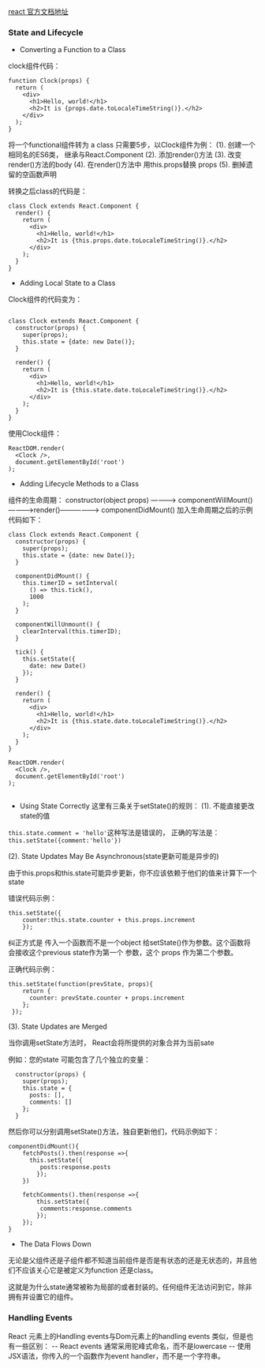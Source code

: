 [react 官方文档地址](https://reactjs.org/docs/state-and-lifecycle.html)

### State and Lifecycle

+ Converting a Function to a Class

clock组件代码：
````
function Clock(props) {
  return (
    <div>
      <h1>Hello, world!</h1>
      <h2>It is {props.date.toLocaleTimeString()}.</h2>
    </div>
  );
}

````

将一个functional组件转为 a class 只需要5步，以Clock组件为例：
(1). 创建一个相同名的ES6类， 继承与React.Component
(2). 添加render()方法
(3). 改变render()方法的body
(4). 在render()方法中 用this.props替换 props
(5). 删掉遗留的空函数声明

转换之后class的代码是：

````
class Clock extends React.Component {
  render() {
    return (
      <div>
        <h1>Hello, world!</h1>
        <h2>It is {this.props.date.toLocaleTimeString()}.</h2>
      </div>
    );
  }
}

````

+ Adding Local State to a Class

Clock组件的代码变为：
````

class Clock extends React.Component {
  constructor(props) {
    super(props);
    this.state = {date: new Date()};
  }

  render() {
    return (
      <div>
        <h1>Hello, world!</h1>
        <h2>It is {this.state.date.toLocaleTimeString()}.</h2>
      </div>
    );
  }
}

````

使用Clock组件：
````
ReactDOM.render(
  <Clock />,
  document.getElementById('root')
);

````

+ Adding Lifecycle Methods to a Class

组件的生命周期：
constructor(object props) ————> componentWillMount()————>render()——————> componentDidMount()
加入生命周期之后的示例代码如下：
````
class Clock extends React.Component {
  constructor(props) {
    super(props);
    this.state = {date: new Date()};
  }

  componentDidMount() {
    this.timerID = setInterval(
      () => this.tick(),
      1000
    );
  }

  componentWillUnmount() {
    clearInterval(this.timerID);
  }

  tick() {
    this.setState({
      date: new Date()
    });
  }

  render() {
    return (
      <div>
        <h1>Hello, world!</h1>
        <h2>It is {this.state.date.toLocaleTimeString()}.</h2>
      </div>
    );
  }
}

ReactDOM.render(
  <Clock />,
  document.getElementById('root')
);


````

+ Using State Correctly
这里有三条关于setState()的规则：
(1). 不能直接更改state的值

```this.state.comment = 'hello'```这种写法是错误的，
正确的写法是：```this.setState({comment:'hello'})```

(2). State Updates May Be Asynchronous(state更新可能是异步的)

由于this.props和this.state可能异步更新，你不应该依赖于他们的值来计算下一个state

错误代码示例：
````
this.setState({
	counter:this.state.counter + this.props.increment
	});

````

纠正方式是 传入一个函数而不是一个object 给setState()作为参数。这个函数将会接收这个previous state作为第一个
参数，这个 props 作为第二个参数。

正确代码示例：
````
this.setState(function(prevState, props){
	return {
      counter: prevState.counter + props.increment
	};
 });

````

(3). State Updates are Merged

当你调用setState方法时， React会将所提供的对象合并为当前sate

例如：您的state 可能包含了几个独立的变量：
````
  constructor(props) {
    super(props);
    this.state = {
      posts: [],
      comments: []
    };
  }

````

然后你可以分别调用setState()方法，独自更新他们，代码示例如下：
````
componentDidMount(){
    fetchPosts().then(response =>{
      this.setState({
      	 posts:response.posts
      	});  	
  	})

  	fetchComments().then(response =>{
  		this.setState({
  		 comments:response.comments
  		});
  	});
}

````

+ The Data Flows Down

无论是父组件还是子组件都不知道当前组件是否是有状态的还是无状态的，并且他们不应该关心它是被定义为function
还是class。

这就是为什么state通常被称为局部的或者封装的。任何组件无法访问到它，除非拥有并设置它的组件。

### Handling Events

React 元素上的Handling events与Dom元素上的handling events 类似，但是也有一些区别：
-- React events 通常采用驼峰式命名，而不是lowercase
-- 使用JSX语法，你传入的一个函数作为event handler，而不是一个字符串。
